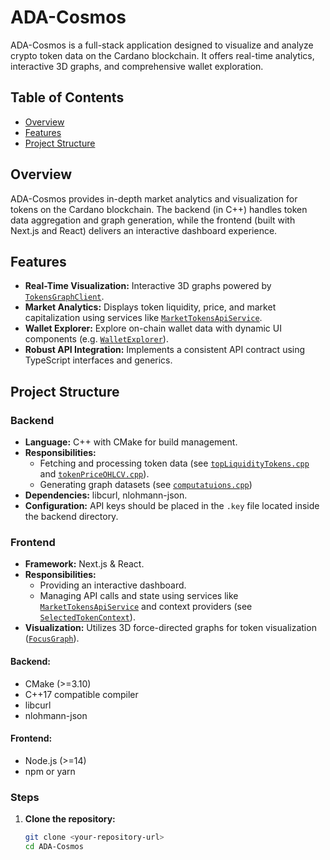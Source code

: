 # ADA-Cosmos

ADA-Cosmos is a full-stack application designed to visualize and analyze crypto token data on the Cardano blockchain. It offers real-time analytics, interactive 3D graphs, and comprehensive wallet exploration.

## Table of Contents

- [Overview](#overview)
- [Features](#features)
- [Project Structure](#project-structure)

## Overview

ADA-Cosmos provides in-depth market analytics and visualization for tokens on the Cardano blockchain. The backend (in C++) handles token data aggregation and graph generation, while the frontend (built with Next.js and React) delivers an interactive dashboard experience.

## Features

- **Real-Time Visualization:** Interactive 3D graphs powered by [`TokensGraphClient`](frontend/app/(app)/dashboard/components/TokensGraphClient.tsx).
- **Market Analytics:** Displays token liquidity, price, and market capitalization using services like [`MarketTokensApiService`](frontend/services/MarketTokensApiService.ts).
- **Wallet Explorer:** Explore on-chain wallet data with dynamic UI components (e.g. [`WalletExplorer`](frontend/components/sidebar/walletExplorer/walletExplorer.tsx)).
- **Robust API Integration:** Implements a consistent API contract using TypeScript interfaces and generics.

## Project Structure
### Backend

- **Language:** C++ with CMake for build management.
- **Responsibilities:**
  - Fetching and processing token data (see [`topLiquidityTokens.cpp`](backend/src/requests/topLiquidityTokens.cpp) and [`tokenPriceOHLCV.cpp`](backend/src/requests/tokenPriceOHLCV.cpp)).
  - Generating graph datasets (see [`computatuions.cpp`](backend/src/data/computations.cpp))
- **Dependencies:** libcurl, nlohmann-json.
- **Configuration:** API keys should be placed in the `.key` file located inside the backend directory.

### Frontend

- **Framework:** Next.js & React.
- **Responsibilities:**
  - Providing an interactive dashboard.
  - Managing API calls and state using services like [`MarketTokensApiService`](frontend/services/MarketTokensApiService.ts) and context providers (see [`SelectedTokenContext`](frontend/contexts/SelectedTokenContext.tsx)).
- **Visualization:** Utilizes 3D force-directed graphs for token visualization ([`FocusGraph`](frontend/app/(app)/dashboard/components/FocusGraph.tsx)).


#### Backend:
- CMake (>=3.10)
- C++17 compatible compiler
- libcurl
- nlohmann-json

#### Frontend:
- Node.js (>=14)
- npm or yarn

### Steps

1. **Clone the repository:**
   ```bash
   git clone <your-repository-url>
   cd ADA-Cosmos

